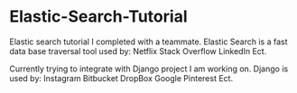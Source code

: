 # Elastic-Search-Tutorial
Elastic search tutorial I completed with a teammate. Elastic Search is a fast data base traversal tool used by:
    Netflix
    Stack Overflow
    LinkedIn
    Ect.

Currently trying to integrate with Django project I am working on. Django is used by:
  Instagram
  Bitbucket
  DropBox
  Google
  Pinterest
  Ect.
  
